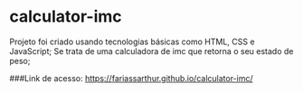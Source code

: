 # calculator-imc

Projeto foi criado usando tecnologias básicas como HTML, CSS e JavaScript;
Se trata de uma calculadora de imc que retorna o seu estado de peso;

###Link de acesso: https://fariassarthur.github.io/calculator-imc/
